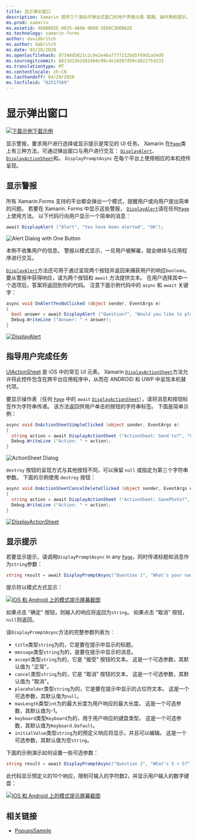 ```yaml
---
title: 显示弹出窗口
description: Xamarin 提供三个类似于弹出式窗口的用户界面元素-警报、操作表和提示。 本文演示如何使用警报、操作表和提示 Api 来显示询问用户简单问题的对话框、指导用户完成任务以及显示提示。
ms.prod: xamarin
ms.assetid: 46AB0D5E-0025-4A8A-9D00-3E66C3D0BA2E
ms.technology: xamarin-forms
author: davidbritch
ms.author: dabritch
ms.date: 03/10/2020
ms.openlocfilehash: 87348d5821c2c9e2e46a777f212bd5f69d1a54d0
ms.sourcegitcommit: 8d13d2262d02468c99c4e18207d50cd82275d233
ms.translationtype: MT
ms.contentlocale: zh-CN
ms.lasthandoff: 04/29/2020
ms.locfileid: "82517569"
---
```

# <a name="display-pop-ups"></a>显示弹出窗口

[![下载示例](~/media/shared/download.png)下载示例](https://docs.microsoft.com/samples/xamarin/xamarin-forms-samples/navigation-pop-ups)

显示警报，要求用户进行选择或显示提示是常见的 UI 任务。 Xamarin 在[`Page`](xref:Xamarin.Forms.Page)类上有三种方法，可通过弹出窗口与用户进行交互： [`DisplayAlert`](xref:Xamarin.Forms.Page.DisplayAlert*)、 [`DisplayActionSheet`](xref:Xamarin.Forms.Page.DisplayActionSheet*)和。 `DisplayPromptAsync` 在每个平台上使用相应的本机控件呈现。

## <a name="display-an-alert"></a>显示警报

所有 Xamarin.Forms 支持的平台都会弹出一个模式，提醒用户或向用户提出简单的问题。 若要在 Xamarin. Forms 中显示这些警报， [`DisplayAlert`](xref:Xamarin.Forms.Page.DisplayAlert*)请在任何[`Page`](xref:Xamarin.Forms.Page)上使用方法。 以下代码行向用户显示一个简单的消息：

```csharp
await DisplayAlert ("Alert", "You have been alerted", "OK");
```

![](pop-ups-images/alert.png "Alert Dialog with One Button")

本例不收集用户的信息。 警报以模式显示，一旦用户被解雇，就会继续与应用程序进行交互。

[`DisplayAlert`](xref:Xamarin.Forms.Page.DisplayAlert*)方法还可用于通过呈现两个按钮并返回来捕获用户的响应`boolean`。 要从警报中获得响应，请为两个按钮和 `await` 方法提供文本。 在用户选择其中一个选项后，答案将返回到你的代码。 注意下面示例代码中的 `async` 和 `await` 关键字：

```csharp
async void OnAlertYesNoClicked (object sender, EventArgs e)
{
  bool answer = await DisplayAlert ("Question?", "Would you like to play a game", "Yes", "No");
  Debug.WriteLine ("Answer: " + answer);
}
```

[![DisplayAlert](pop-ups-images/alert2-sml.png "包含两个按钮的警报对话框")](pop-ups-images/alert2.png#lightbox "包含两个按钮的警报对话框")

## <a name="guide-users-through-tasks"></a>指导用户完成任务

[UIActionSheet](https://developer.apple.com/library/ios/documentation/uikit/reference/uiactionsheet_class/Reference/Reference.html) 是 iOS 中的常见 UI 元素。 Xamarin [`DisplayActionSheet`](xref:Xamarin.Forms.Page.DisplayActionSheet*)方法允许将此控件包含在跨平台应用程序中，从而在 ANDROID 和 UWP 中呈现本机替代项。

要显示操作表（任何 [`Page`](xref:Xamarin.Forms.Page) 中的 `await` [`DisplayActionSheet`](xref:Xamarin.Forms.Page.DisplayActionSheet*)），请将消息和按钮标签作为字符串传递。 该方法返回供用户单击的按钮的字符串标签。 下面是简单示例：

```csharp
async void OnActionSheetSimpleClicked (object sender, EventArgs e)
{
  string action = await DisplayActionSheet ("ActionSheet: Send to?", "Cancel", null, "Email", "Twitter", "Facebook");
  Debug.WriteLine ("Action: " + action);
}
```

![](pop-ups-images/action.png "ActionSheet Dialog")

`destroy` 按钮的呈现方式与其他按钮不同，可以保留 `null` 或指定为第三个字符串参数。 下面的示例使用 `destroy` 按钮：

```csharp
async void OnActionSheetCancelDeleteClicked (object sender, EventArgs e)
{
  string action = await DisplayActionSheet ("ActionSheet: SavePhoto?", "Cancel", "Delete", "Photo Roll", "Email");
  Debug.WriteLine ("Action: " + action);
}
```

[![DisplayActionSheet](pop-ups-images/action2-sml.png "带有销毁按钮的操作表对话框")](pop-ups-images/action2.png#lightbox "带有销毁按钮的操作表对话框")

## <a name="display-a-prompt"></a>显示提示

若要显示提示，请调用`DisplayPromptAsync` in any [`Page`](xref:Xamarin.Forms.Page)，同时传递标题和消息作为`string`参数：

```csharp
string result = await DisplayPromptAsync("Question 1", "What's your name?");
```

提示符以模式方式显示：

[![IOS 和 Android 上的模式提示屏幕截图](pop-ups-images/simple-prompt.png "模式提示")](pop-ups-images/simple-prompt-large.png#lightbox "模式提示")

如果点击 "确定" 按钮，则输入的响应将返回为`string`。 如果点击 "取消" 按钮， `null`则返回。

该`DisplayPromptAsync`方法的完整参数列表为：

- `title`类型`string`为的，它是要在提示中显示的标题。
- `message`类型`string`为的，是要在提示中显示的消息。
- `accept`类型`string`为的，它是 "接受" 按钮的文本。 这是一个可选参数，其默认值为 "正常"。
- `cancel`类型`string`为的，它是 "取消" 按钮的文本。 这是一个可选参数，其默认值为 "取消"。
- `placeholder`类型`string`为的，它是要在提示中显示的占位符文本。 这是一个可选参数，其默认值为`null`。
- `maxLength`类型`int`为的最大长度为用户响应的最大长度。 这是一个可选参数，其默认值为-1。
- `keyboard`类型`Keyboard`为的，用于用户响应的键盘类型。 这是一个可选参数，其默认值为`Keyboard.Default`。
- `initialValue`类型`string`为的预定义响应将显示，并且可以编辑。 这是一个可选参数，其默认值为空`string`。

下面的示例演示如何设置一些可选参数：

```csharp
string result = await DisplayPromptAsync("Question 2", "What's 5 + 5?", initialValue: "10", maxLength: 2, keyboard: Keyboard.Numeric);
```

此代码显示预定义的10个响应，限制可输入的字符数2，并显示用户输入的数字键盘：

[![IOS 和 Android 上的模式提示屏幕截图](pop-ups-images/keyboard-prompt.png "模式提示")](pop-ups-images/keyboard-prompt-large.png#lightbox "模式提示")

## <a name="related-links"></a>相关链接

- [PopupsSample](https://docs.microsoft.com/samples/xamarin/xamarin-forms-samples/navigation-pop-ups)
